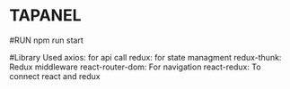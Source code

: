 # TAPANEL

#RUN 
npm run start

#Library Used
axios: for api call
redux: for state managment
redux-thunk: Redux middleware
react-router-dom: For navigation 
react-redux: To connect react and redux

